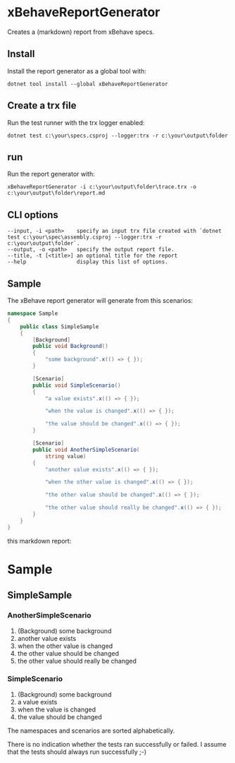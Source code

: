 # xBehaveReportGenerator
Creates a (markdown) report from xBehave specs.

## Install
Install the report generator as a global tool with:

```dotnet tool install --global xBehaveReportGenerator```

## Create a trx file
Run the test runner with the trx logger enabled:

```dotnet test c:\your\specs.csproj --logger:trx -r c:\your\output\folder```

## run
Run the report generator with:

```xBehaveReportGenerator -i c:\your\output\folder\trace.trx -o c:\your\output\folder\report.md```

## CLI options

```
--input, -i <path>    specify an input trx file created with `dotnet test c:\your\spec\assembly.csproj --logger:trx -r c:\your\output\folder`.
--output, -o <path>   specify the output report file.
--title, -t [<title>] an optional title for the report
--help                display this list of options.
```

## Sample

The xBehave report generator will generate from this scenarios:

```c#
namespace Sample
{
    public class SimpleSample
    {
        [Background]
        public void Background()
        {
            "some background".x(() => { });
        }

        [Scenario]
        public void SimpleScenario()
        {
            "a value exists".x(() => { });

            "when the value is changed".x(() => { });

            "the value should be changed".x(() => { });
        }

        [Scenario]
        public void AnotherSimpleScenario(
            string value)
        {
            "another value exists".x(() => { });

            "when the other value is changed".x(() => { });

            "the other value should be changed".x(() => { });

            "the other value should really be changed".x(() => { });
        }
    }
}
```

this markdown report:

#   Sample
## SimpleSample
### AnotherSimpleScenario
01. (Background) some background
02. another value exists
03. when the other value is changed
04. the other value should be changed
05. the other value should really be changed

### SimpleScenario
01. (Background) some background
02. a value exists
03. when the value is changed
04. the value should be changed


The namespaces and scenarios are sorted alphabetically.

There is no indication whether the tests ran successfully or failed. I assume that the tests should always run successfully ;-)
